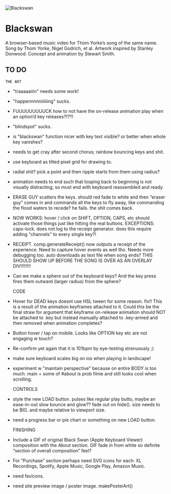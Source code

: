 

![Blackswan](./media/blackswan.jpg "Blackswan")  

Blackswan
========================================================================

A browser-based music video for Thom Yorke’s song of the same name.
Song by Thom Yorke, Nigel Godrich, et al.
Artwork inspired by Stanley Donwood.
Concept and animation by Stewart Smith.  

  
  



TO DO
------------------------------------------------------------------------



	THE ART

- "traaaaaiiin" needs some work!

- "happennnnniiiiiing" sucks.

- FUUUUUUUUUCK how to not have the on-release animation play when an option’d key releases?!??!

- "blindspot" sucks.

- is "blackswan" function nicer with key text visible? or better when whole key vanishes?

- needs to get cray after second chorus; rainbow bouncing keys and shit.

- use keyboard as tilted pixel grid for drawing to.

- radial shit? pick a point and then ripple starts from them using radius?

- animation needs to end such that looping back to beginning is not visually distracting; so must end with keyboard reassembled and ready.

- ERASE GUY scatters the keys. should red fade to white and then “eraser guy” comes in and commands all the keys to fly away, like commanding the flood waters to recede? he fails. the shit comes back.

- NOW WORKS: hover / click on SHIFT, OPTION, CAPS, etc should activate those things just like hitting the real buttons. EXCEPTIONS: caps-lock. does not log to the receipt generator. does this require adding "channels" to every single key?!

- RECEIPT. comp.generateReceipt() now outputs a receipt of the experience. Need to capture hover events as well tho. Needs more debugging too. auto downloads as text file when song ends?
THIS SHOULD SHOW UP BEFORE THE SONG IS OVER AS AN OVERLAY DIV!!!!!!!!

- Can we make a sphere out of the keyboard keys? And the key press fires them outward (larger radius) from the sphere?






	CODE

- Hover for DEAD keys doesnt use HSL tween for some reason. fix!!
This is a result of the animation keyframes attached to it.
Could this be the final straw for argument that keyframe on-release animation should NOT be attached to .key but instead manually attached to .key-armed and then removed when animation completes?



- Button hover / tap on mobile. Looks like OPTION key etc are not engaging w touch?

- Re-confirm yet again that it is 101bpm by eye-testing strenuously ;)

- make sure keyboard scales big on ios when playing in landscape!

- experiment w "maintain perspective" because on entire BODY is too much. main + some of #about is prob fiinie and still looks cool when scrolling. 




	CONTROLS

- style the new LOAD button. pulses like regular play butto, maybe an ease-in-out slow bounce and glow?? fade out on hide(). size needs to be BIG. and maybe relative to viewport size. 

- need a progress bar or pie chart or something on new LOAD button. 







	FINISHING

- Include a GIF of original Black Swan (Apple Keyboard Viewer) composition with the About section. GIF fade in from white so definite “section of overall composition” feel?
- For “Purchase” section perhaps need SVG icons for each: XL Recordings, Spotify, Apple Music, Google Play, Amazon Music.
- need favicons.
- need site preview image / poster image. makePosterArt()






